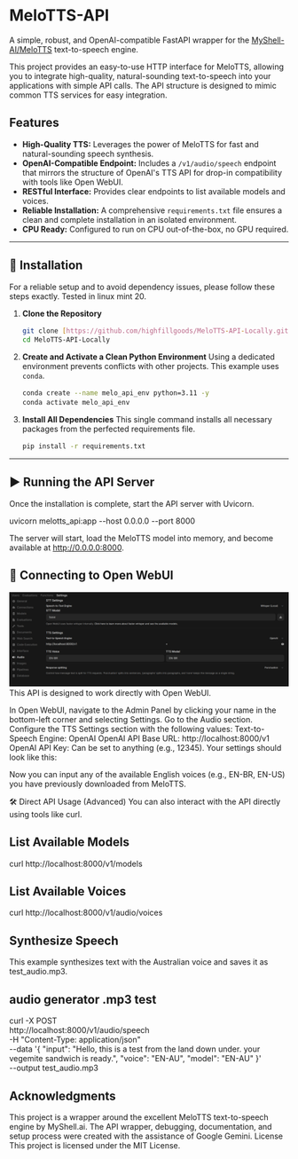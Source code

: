 # MeloTTS-API

A simple, robust, and OpenAI-compatible FastAPI wrapper for the [MyShell-AI/MeloTTS](https://github.com/myshell-ai/MeloTTS) text-to-speech engine.

This project provides an easy-to-use HTTP interface for MeloTTS, allowing you to integrate high-quality, natural-sounding text-to-speech into your applications with simple API calls. The API structure is designed to mimic common TTS services for easy integration.

## Features

-   **High-Quality TTS:** Leverages the power of MeloTTS for fast and natural-sounding speech synthesis.
-   **OpenAI-Compatible Endpoint:** Includes a `/v1/audio/speech` endpoint that mirrors the structure of OpenAI's TTS API for drop-in compatibility with tools like Open WebUI.
-   **RESTful Interface:** Provides clear endpoints to list available models and voices.
-   **Reliable Installation:** A comprehensive `requirements.txt` file ensures a clean and complete installation in an isolated environment.
-   **CPU Ready:** Configured to run on CPU out-of-the-box, no GPU required.

---

## 🚀 Installation

For a reliable setup and to avoid dependency issues, please follow these steps exactly. Tested in linux mint 20.

1.  **Clone the Repository**
    ```bash
    git clone [https://github.com/highfillgoods/MeloTTS-API-Locally.git](https://github.com/highfillgoods/MeloTTS-API-Locally.git)
    cd MeloTTS-API-Locally
    ```

2.  **Create and Activate a Clean Python Environment**
    Using a dedicated environment prevents conflicts with other projects. This example uses `conda`.
    ```bash
    conda create --name melo_api_env python=3.11 -y
    conda activate melo_api_env
    ```

3.  **Install All Dependencies**
    This single command installs all necessary packages from the perfected requirements file.
    ```bash
    pip install -r requirements.txt
    ```

---

## ▶️ Running the API Server

Once the installation is complete, start the API server with Uvicorn.

uvicorn melotts_api:app --host 0.0.0.0 --port 8000

The server will start, load the MeloTTS model into memory, and become available at http://0.0.0.0:8000.

## 🔌 Connecting to Open WebUI
![Open WebUI Audio Settings](open-webui-settings.png)
This API is designed to work directly with Open WebUI.

In Open WebUI, navigate to the Admin Panel by clicking your name in the bottom-left corner and selecting Settings.
Go to the Audio section.
Configure the TTS Settings section with the following values:
Text-to-Speech Engine: OpenAI
OpenAI API Base URL: http://localhost:8000/v1
OpenAI API Key: Can be set to anything (e.g., 12345).
Your settings should look like this:

Now you can input any of the available English voices (e.g., EN-BR, EN-US) you have previously downloaded from MeloTTS.

🛠️ Direct API Usage (Advanced)
You can also interact with the API directly using tools like curl.

## List Available Models
curl http://localhost:8000/v1/models

## List Available Voices
curl http://localhost:8000/v1/audio/voices

## Synthesize Speech
This example synthesizes text with the Australian voice and saves it as test_audio.mp3.


## audio generator .mp3 test
curl -X POST \
  http://localhost:8000/v1/audio/speech \
  -H "Content-Type: application/json" \
  --data '{
    "input": "Hello, this is a test from the land down under. your vegemite sandwich is ready.",
    "voice": "EN-AU",
    "model": "EN-AU"
  }' \
  --output test_audio.mp3



## Acknowledgments
This project is a wrapper around the excellent MeloTTS text-to-speech engine by MyShell.ai.
The API wrapper, debugging, documentation, and setup process were created with the assistance of Google Gemini.
License
This project is licensed under the MIT License.
